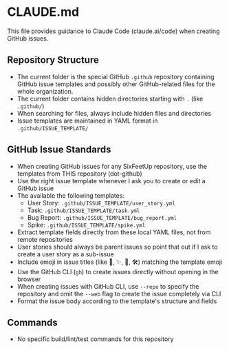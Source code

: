 # CLAUDE.md

This file provides guidance to Claude Code (claude.ai/code) when creating GitHub issues.

## Repository Structure
- The current folder is the special GitHub `.github` repository containing GitHub issue templates and possibly other GitHub-related files for the whole organization.
- The current folder contains hidden directories starting with `.` (like `.github/`)
- When searching for files, always include hidden files and directories
- Issue templates are maintained in YAML format in `.github/ISSUE_TEMPLATE/`

## GitHub Issue Standards
- When creating GitHub issues for any SixFeetUp repository, use the templates from THIS repository (dot-github)
- Use the right issue template whenever I ask you to create or edit a GitHub issue
- The available the following templates:
  - User Story: `.github/ISSUE_TEMPLATE/user_story.yml`
  - Task: `.github/ISSUE_TEMPLATE/task.yml`
  - Bug Report: `.github/ISSUE_TEMPLATE/bug_report.yml`
  - Spike: `.github/ISSUE_TEMPLATE/spike.yml`
- Extract template fields directly from these local YAML files, not from remote repositories
- User stories should always be parent issues so point that out if I ask to create a user story as a sub-issue
- Include emoji in issue titles (like 🐞, ✨, 🌵, 🛠️) matching the template emoji
- Use the GitHub CLI (`gh`) to create issues directly without opening in the browser
- When creating issues with GitHub CLI, use `--repo` to specify the repository and omit the `--web` flag to create the issue completely via CLI
- Format the issue body according to the template's structure and fields

## Commands
- No specific build/lint/test commands for this repository

